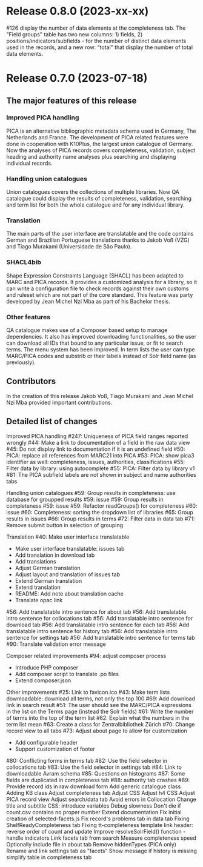 # Release 0.8.0 (2023-xx-xx)

#126 display the number of data elements at the completeness tab. The "Field groups" table has two new
columns: 1) fields, 2) positions/indicators/subfields - for the number of distinct data elements used
in the records, and a new row: "total" that display the number of total data elements.

# Release 0.7.0 (2023-07-18)

## The major features of this release

### Improved PICA handling
PICA is an alternative bibliographic metadata schema used in Germany, The Netherlands and France. The development of
PICA related features were done in cooperation with K10Plus, the largest union catalogue of Germany. Now the analyses
of PICA records covers completeness, validation, subject heading and authority name analyses plus searching and
displaying individual records.

### Handling union catalogues
Union catalogues covers the collections of multiple libraries. Now QA catalogue could display the results of
completeness, validation, searching and term list for both the whole catalogue and for any individual library.

### Translation
The main parts of the user interface are translatable and the code contains German and Brazilian Portuguese
translations thanks to Jakob Voß (VZG) and Tiago Murakami (Universidade de São Paulo).

### SHACL4bib
Shape Expression Constraints Language (SHACL) has been adapted to MARC and PICA records. It provides a customized
analysis for a library, so it can write a configuration file to check records against their own customs and ruleset
which are not part of the core standard. This feature was party developed by Jean Michel Nzi Mba as part of his
Bachelor thesis.

### Other features
QA catalogue makes use of a Composer based setup to manage dependencies. It also has improved downloading
functionalities, so the user can download all IDs that bound to any particular issue, or fit to search terms.
The menu system has been improved. In term lists the user can type MARC/PICA codes and substrib or their labels
instead of Solr field name (as previously).

## Contributors
In the creation of this release Jakob Voß, Tiago Murakami and Jean Michel Nzi Mba provided important contributions.

## Detailed list of changes

Improved PICA handling
#247: Uniqueness of PICA field ranges reported wrongly
#44: Make a link to documentation of a field in the raw data view
#45: Do not display link to documentation if it is an undefined field
#50: PICA: replace all references from MARC21 into PICA
#53: PICA: show pica3 identifier as well: completeness, issues, authorities, classifications
#55: Filter data by library: using autocomplete
#55: PICA: Filter data by library v1
#81: The PICA subfield labels are not shown in subject and name authorities tabs

Handling union catalogues
#59: Group results in completeness: use database for groupped results
#59: issue #59: Group results in completeness
#59: issue #59: Refactor readGroups() for completeness
#60: issue #60: Completeness: sorting the dropdown list of libraries
#65: Group results in issues
#66: Group results in terms
#72: Filter data in data tab
#71: Remove submit button in selection of grouping

Translation
#40: Make user interface translatable
 * Make user interface translatable: issues tab
 * Add translation in download tab
 * Add translations
 * Adjust German translation
 * Adjust layout and translation of issues tab
 * Extend German translation
 * Extend translation
 * README: Add note about translation cache
 * Translate opac link

#56: Add translatable intro sentence for about tab
#56: Add translatable intro sentence for collocations tab
#56: Add translatable intro sentence for download tab
#56: Add translatable intro sentence for each tab
#56: Add translatable intro sentence for history tab
#56: Add translatable intro sentence for settings tab
#56: Add translatable intro sentence for terms tab
#90: Translate validation error message

Composer related improvements
#94: adjust composer process
 * Introduce PHP composer
 * Add composer script to translate .po files
 * Extend composer.json

Other improvements
#25: Link to favicon.ico
#43: Make term lists downloadable: download all terms, not only the top 100
#69: Add download link in search result
#51: The user should see the MARC/PICA expressions in the list on the Terms page (instead the Solr fields)
#61: Write the number of terms into the top of the term list
#62: Explain what the numbers in the term list mean
#63: Create a class for Zentralbibliothek Zürich
#70: Change record view to all tabs
#73: Adjust about page to allow for customization
 * Add configurable header
 * Support customization of footer

#80: Conflicting forms in terms tab
#82: Use the field selector in collocations tab
#83: Use the field selector in settings tab
#84: Link to downloadable Avram schema
#85: Questions on histograms
#87: Some fields are duplicated in completeness tab
#88: authority tab crashes
#89: Provide record ids in raw download form
Add generic catalogue class
Adding KB class
Adjust completeness tab
Adjust CSS
Adjust h4 CSS
Adjust PICA record view
Adjust search/data tab
Avoid errors in Collocation
Change title and subtitle
CSS: introduce variables
Debug slowness
Don't die if count.csv contains no proper number
Extend documentation
Fix initial creation of selected-facets.js
Fix record's problems tab in data tab
Fixing ShelfReadyCompleteness tab
Fixing tt-completeness template link
header: reverse order of count and update
Improve resolveSolrField() function - handle indicators
Link facets tab from search
Measure completeness speed
Optionally include file in about tab
Remove hiddenTypes (PICA only)
Rename and link settings tab as "facets"
Show message if history is missing
simplify table in completeness tab
